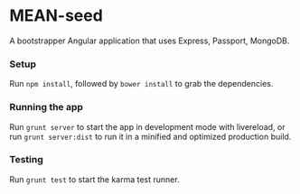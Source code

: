 MEAN-seed
================

A bootstrapper Angular application that uses Express, Passport, MongoDB. 
 
### Setup
Run `npm install`, followed by `bower install` to grab the dependencies.

### Running the app
Run `grunt server` to start the app in development mode with livereload, or run `grunt server:dist` to run it in a minified and optimized production build.

### Testing
Run `grunt test` to start the karma test runner.
 
